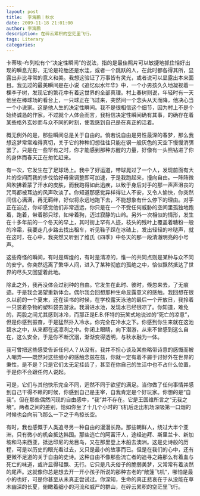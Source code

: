 ```yaml
---
layout: post
title:  李海鹏｜秋水
date: 2009-11-18 21:01:00
author: 李海鹏
description: 在碎云累积的空茫里飞行。
tags: Literary
categories: 
---
```



卡蒂埃-布列松有个“决定性瞬间”的说法，指的是最佳照片可以敏捷地抓住恰好出现的瞬息光影，无论是轮胎还是水洼，或者一个跳跃的人，在此时都各得其所，显露出非比寻常的意义和美。我想这验证了万事皆有灵光，或者说可以显露出本来面目。我见过的最美瞬间是在小说《追忆似水年华》中，一个小男孩久久地凝视着一棵李子树，发现它的繁花中有着这世界的全部真理。村上春树则说，年轻时有一天他坐在棒球场的看台上，一只球正在飞过来，突然间一个念头从天而降，他决心当一个小说家。这是他人生的决定性瞬间。我不是很相信这个细节，因为村上不是个始终诚恳的作家。不过就个人体会而言，我相信决定性瞬间确有其事，的确存在着某些格外玄妙而与众不同的时刻，使我感到自己是在真正的活着。

概无例外的是，那些瞬间总是关于自由的。倘若说自由是男性最深的春梦，那么我想这梦常常难得真切，关于它的种种幻想往往只能在钢一般灰色的天空下慢慢消弭罢了。只是在一些罕有之时，你才能感到那种苏醒的力量，好像有一头熊钻进了你的身体而春天正在匆忙赶来。

有一次，它发生在了足球场上。我中了好运道，带球晃过了一个人，发现前面有大片的空间而我的步伐恰好毋需调整即可加速，于是我跑起来，撞向自由。一阵阵微风吹拂着蒙了汗水的皮肤，而我跑得如此迅疾，以致于身后对手的那一声声沮丧的咒骂都被耳边的风声吹淡了。你知道那感觉异样得让人不安，又令人愉快，你突然间信心满满，再无羁绊，好似将永远地跑下去，不能想象有什么停下的理由。对手正在迫近，你却感觉他们非常遥远，你只是在一个不受任何威胁的空间里孤独地跑着，跑着，带着那只球，如带着狗，迈过寂静的山岭。另外一次相似的情形，发生在十多年前的一个冬天的早上，其时街上罕有人迹，枝头的残叶上覆盖着糖粉一般的冷霜，我要走几步路去找出租车，听见鞋子踩在冰碴上，发出轻轻的咔哒声，就在这时，在心中，我突然又听到了维氏《四季》中冬天的那一段清澈明亮的小号声。

这些奇怪的瞬间，有时是辉煌的，有时是清凉的，惟一的共同点则是某种与众不同的安宁。你突然远离了繁华人间，进入了某种彻底的孤绝之中，恰似飘然抵达了世界的尽头又回望着此地。

除此之外，我再没体会过别种的自由。它发生在此时、彼时，倏忽来去，了无痕迹。于是我会渴望重新体会。偶尔我会回想那种生命显露意义的感触。我回想在很久以前的一个夏末，还在读书的时候，在学校露天泳池的最后一个开放日，我拎着一只装着杂物的塑料袋去游泳。我滑进水池，发现水已经很凉了。你知道，难免的，两股之间尤其感到冰冷，而那正是E.B.怀特的玩笑式地说过的“死亡的凉意”，但是你感到振奋，于是猛然扑入冷水。你完全在冷水之下。你感到你生来就在这池碧水之中，从来都在这凛冽之中。你闭上眼睛，向下潜游，从来不曾感到这么自在，这么安全，于是你不断沉溺，渐渐变得透明，与秋水融为一体。

我可曾把这些感受告诉任何人？从没有。我并不担心谈及某些略带诗意的感慨而被人嘲弄——既然对这些细小的感触念兹在兹，你就一定有着不屑于讨好外在世界的秉性，是不是？只是它们太无足挂齿了，甚至在你自己的生活中也不占什么位置，于是你不会跟任何人说起。

可是，它们与其他快乐完全不同，迥然不同于欲望的满足。当你做了任何事情并感到自己干得不赖的时候，你感到自己是主宰，自我肯定是个好玩家。你想的是“自我”。但在那些偶然闪现的自由感中，“我”并不存在。它是王国维所言之“无我之境”。两者之间的差别，恰如你坐了十几个小时的飞机后走出机场深吸第一口烟的时候也会向前飞那么一下之于鸟掠长空。

有时，我也感慨于人类追寻另一种自由的漫漫长路。那些朝鲜人，绕过大半个亚洲，只有微小的机会抵达韩国。那些逃亡的阿富汗人，途经迪拜、斯里兰卡、新加坡和马来西亚，抵达印尼的龙目岛，又在那里登上木船去澳洲。这是史诗般的历程，可是以历史的眼光看过去，又只是最小的故事而已。但是在我们的心中，还有更微不足道的关于自由的史诗。这种自由不像那些流亡者的追寻之路那么有着血与死亡的味道，或许显得轻飘、无行。它只是凡夫俗子的脆弱美梦，又常常有着淡然的尾声。这就像你总是想去开一开小孩子所说的那种古老的“敞篷飞机”，哪怕是最小的也好，可是你甚至从未真正尝试过。你深知，生命的真正悲哀在于从没能在草木幽深的长夏，俯瞰着细小的河流和威严的群山，在碎云累积的空茫里飞行。



